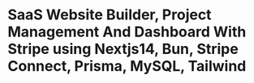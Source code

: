 # SaaS Website Builder, Project Management And Dashboard With Stripe using Nextjs14, Bun, Stripe Connect, Prisma, MySQL, Tailwind



